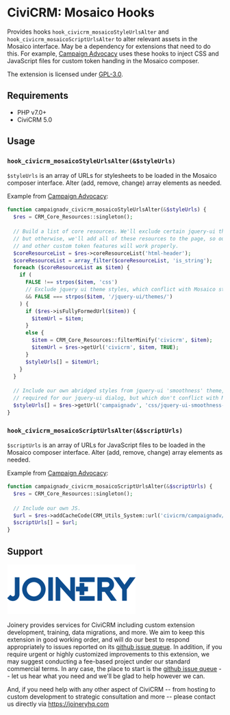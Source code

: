 # CiviCRM: Mosaico Hooks

Provides hooks `hook_civicrm_mosaicoStyleUrlsAlter` and `hook_civicrm_mosaicoScriptUrlsAlter` to alter relevant assets in the Mosaico interface. May be a dependency for extensions that need to do this. For example, [Campaign Advocacy](https://github.com/twomice/civicrm-campaignadvocacy) uses these hooks to inject CSS and JavaScript files for custom token handlng in the Mosaico composer.

The extension is licensed under [GPL-3.0](LICENSE.txt).

## Requirements

* PHP v7.0+
* CiviCRM 5.0

## Usage

### `hook_civicrm_mosaicoStyleUrlsAlter(&$styleUrls)`
`$styleUrls` is an array of URLs for stylesheets to be loaded in the Mosaico composer interface. Alter (add, remove, change) array elements as needed.

Example from  [Campaign Advocacy](https://github.com/twomice/civicrm-campaignadvocacy):

```php
function campaignadv_civicrm_mosaicoStyleUrlsAlter(&$styleUrls) {
  $res = CRM_Core_Resources::singleton();

  // Build a list of core resources. We'll exclude certain jquery-ui theme styles,
  // but otherwise, we'll add all of these resources to the page, so our pop-ups
  // and other custom token features will work properly.
  $coreResourceList = $res->coreResourceList('html-header');
  $coreResourceList = array_filter($coreResourceList, 'is_string');
  foreach ($coreResourceList as $item) {
    if (
      FALSE !== strpos($item, 'css')
      // Exclude jquery ui theme styles, which conflict with Mosaico styles.
      && FALSE === strpos($item, '/jquery-ui/themes/')
    ) {
      if ($res->isFullyFormedUrl($item)) {
        $itemUrl = $item;
      }
      else {
        $item = CRM_Core_Resources::filterMinify('civicrm', $item);
        $itemUrl = $res->getUrl('civicrm', $item, TRUE);
      }
      $styleUrls[] = $itemUrl;
    }
  }

  // Include our own abridged styles from jquery-ui 'smoothness' theme, as
  // required for our jquery-ui dialog, but which don't conflict with Mosaico.
  $styleUrls[] = $res->getUrl('campaignadv', 'css/jquery-ui-smoothness-partial.css', TRUE);
}
```

### `hook_civicrm_mosaicoScriptUrlsAlter(&$scriptUrls)`
`$scriptUrls` is an array of URLs for JavaScript files to be loaded in the Mosaico composer interface. Alter (add, remove, change) array elements as needed.

Example from  [Campaign Advocacy](https://github.com/twomice/civicrm-campaignadvocacy):

```php
function campaignadv_civicrm_mosaicoScriptUrlsAlter(&$scriptUrls) {
  $res = CRM_Core_Resources::singleton();

  // Include our own JS.
  $url = $res->addCacheCode(CRM_Utils_System::url('civicrm/campaignadv/mosaico-js', '', TRUE, NULL, NULL, NULL, NULL));
  $scriptUrls[] = $url;
}
```


## Support
![screenshot](/images/joinery-logo.png)

Joinery provides services for CiviCRM including custom extension development, training, data migrations, and more. We aim to keep this extension in good working order, and will do our best to respond appropriately to issues reported on its [github issue queue](https://github.com/twomice/com.joineryhq.mosaicohooks/issues). In addition, if you require urgent or highly customized improvements to this extension, we may suggest conducting a fee-based project under our standard commercial terms.  In any case, the place to start is the [github issue queue](https://github.com/twomice/com.joineryhq.mosaicohooks/issues) -- let us hear what you need and we'll be glad to help however we can.

And, if you need help with any other aspect of CiviCRM -- from hosting to custom development to strategic consultation and more -- please contact us directly via https://joineryhq.com
